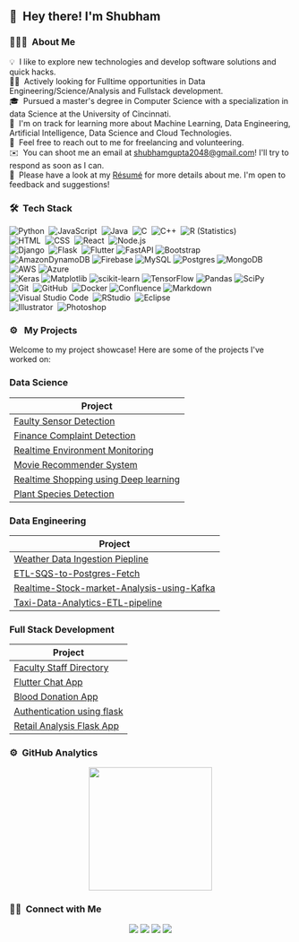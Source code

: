
 ## 👋 &nbsp;Hey there! I'm Shubham

### 👨🏻‍💻 &nbsp;About Me

💡 &nbsp;I like to explore new technologies and develop software solutions and quick hacks.\
🧑‍💼 &nbsp;Actively looking for Fulltime opportunities in Data Engineering/Science/Analysis and Fullstack development.\
🎓 &nbsp;Pursued a master's degree in Computer Science with a specialization in data Science at the University of Cincinnati.\
🌱 &nbsp;I'm on track for learning more about Machine Learning, Data Engineering, Artificial Intelligence, Data Science and Cloud Technologies.\
💬 &nbsp;Feel free to reach out to me for freelancing and volunteering.\
✉️ &nbsp;You can shoot me an email at shubhamgupta2048@gmail.com! I'll try to respond as soon as I can.\
📄 &nbsp;Please have a look at my [Résumé](http://shubhamg.me/#resume) for more details about me. I'm open to feedback and suggestions!



### 🛠 &nbsp;Tech Stack

![Python](https://img.shields.io/badge/-Python-05122A?style=flat&logo=python)&nbsp;
![JavaScript](https://img.shields.io/badge/-JavaScript-05122A?style=flat&logo=javascript)&nbsp;
![Java](https://img.shields.io/badge/-Java-05122A?style=flat&logo=Java&logoColor=FFA518)&nbsp;
![C](https://img.shields.io/badge/-C-05122A?style=flat&logo=C&logoColor=A8B9CC)&nbsp;
![C++](https://img.shields.io/badge/-C++-05122A?style=flat&logo=C%2B%2B&logoColor=00599C)&nbsp;
![R (Statistics)](https://img.shields.io/badge/-R-05122A?style=flat&logo=R&logoColor=276DC3)\
![HTML](https://img.shields.io/badge/-HTML-05122A?style=flat&logo=HTML5)&nbsp;
![CSS](https://img.shields.io/badge/-CSS-05122A?style=flat&logo=CSS3&logoColor=1572B6)&nbsp;
![React](https://img.shields.io/badge/-React-05122A?style=flat&logo=react)&nbsp;
![Node.js](https://img.shields.io/badge/-Node.js-05122A?style=flat&logo=node.js)&nbsp;\
![Django](https://img.shields.io/badge/-Django-05122A?style=flat&logo=django&logoColor=092E20)&nbsp;
![Flask](https://img.shields.io/badge/-Flask-05122A?style=flat&logo=flask)&nbsp;
![Flutter](https://img.shields.io/badge/Flutter-%2302569B.svg?style=flat&logo=Flutter&logoColor=white)
![FastAPI](https://img.shields.io/badge/FastAPI-005571?style=flat&logo=fastapi)
![Bootstrap](https://img.shields.io/badge/-Bootstrap-05122A?style=flat&logo=bootstrap&logoColor=563D7C)\
![AmazonDynamoDB](https://img.shields.io/badge/Amazon%20DynamoDB-4053D6?style=flat&logo=Amazon%20DynamoDB&logoColor=white)
![Firebase](https://img.shields.io/badge/Firebase-039BE5?style=flat&logo=Firebase&logoColor=white)
![MySQL](https://img.shields.io/badge/mysql-%2300f.svg?style=flat&logo=mysql&logoColor=white)
![Postgres](https://img.shields.io/badge/postgres-%23316192.svg?style=flat&logo=postgresql&logoColor=white)
![MongoDB](https://img.shields.io/badge/MongoDB-%234ea94b.svg?style=flat&logo=mongodb&logoColor=white)\
![AWS](https://img.shields.io/badge/Amazon_AWS-232F3E?style=flat&logo=amazon-aws&logoColor=white)
![Azure](https://img.shields.io/badge/Microsoft_Azure-0089D6?style=flat&logo=microsoft-azure&logoColor=white)\
![Keras](https://img.shields.io/badge/Keras-%23D00000.svg?style=flat&logo=Keras&logoColor=white)
![Matplotlib](https://img.shields.io/badge/Matplotlib-%23ffffff.svg?style=flat&logo=Matplotlib&logoColor=black)
![scikit-learn](https://img.shields.io/badge/scikit--learn-%23F7931E.svg?style=flat&logo=scikit-learn&logoColor=white)
![TensorFlow](https://img.shields.io/badge/TensorFlow-%23FF6F00.svg?style=flat&logo=TensorFlow&logoColor=white)
![Pandas](https://img.shields.io/badge/pandas-%23150458.svg?style=flat&logo=pandas&logoColor=white)
![SciPy](https://img.shields.io/badge/SciPy-%230C55A5.svg?style=flat&logo=scipy&logoColor=%white)\
![Git](https://img.shields.io/badge/-Git-05122A?style=flat&logo=git)&nbsp;
![GitHub](https://img.shields.io/badge/-GitHub-05122A?style=flat&logo=github)&nbsp;
![Docker](https://img.shields.io/badge/docker-%230db7ed.svg?style=flat&logo=docker&logoColor=white)
![Confluence](https://img.shields.io/badge/confluence-%23172BF4.svg?style=flat&logo=confluence&logoColor=white)
![Markdown](https://img.shields.io/badge/-Markdown-05122A?style=flat&logo=markdown)\
![Visual Studio Code](https://img.shields.io/badge/-Visual%20Studio%20Code-05122A?style=flat&logo=visual-studio-code&logoColor=007ACC)&nbsp;
![RStudio](https://img.shields.io/badge/-RStudio-05122A?style=flat&logo=rstudio)&nbsp;
![Eclipse](https://img.shields.io/badge/-Eclipse-05122A?style=flat&logo=eclipse-ide&logoColor=2C2255)\
![Illustrator](https://img.shields.io/badge/-Illustrator-05122A?style=flat&logo=adobe-illustrator)&nbsp;
![Photoshop](https://img.shields.io/badge/-Photoshop-05122A?style=flat&logo=adobe-photoshop)&nbsp;


### ⚙️ &nbsp; My Projects

Welcome to my project showcase! Here are some of the projects I've worked on:

### Data Science

<div>
  
| Project |
|---------|
| [Faulty Sensor Detection](https://github.com/ShubhamGupta19/Faulty-Sensor-Detection) |
| [Finance Complaint Detection](https://github.com/ShubhamGupta19/Finance-Complaint-Detection) |
| [Realtime Environment Monitoring](https://github.com/ShubhamGupta19/Real-Time-Environmental-Monitoring) |
| [Movie Recommender System](https://github.com/ShubhamGupta19/Movie-Recommender-System) |
| [Realtime Shopping using Deep learning](https://github.com/ShubhamGupta19/Image-Search-Engine-using-Flask) | 
| [Plant Species Detection](https://github.com/ShubhamGupta19/Plant_species_detection) |
</div>

### Data Engineering

<div>
  
| Project |
|---------|
| [Weather Data Ingestion Piepline](https://github.com/ShubhamGupta19/Weather-Data-Ingestion-Pipeline) |
| [ETL-SQS-to-Postgres-Fetch](https://github.com/ShubhamGupta19/ETL-SQS-to-Postgres-Fetch) |
| [Realtime-Stock-market-Analysis-using-Kafka](https://github.com/ShubhamGupta19/Realtime-Stock-market-Analysis-using-Kafka) |
| [Taxi-Data-Analytics-ETL-pipeline](https://github.com/ShubhamGupta19/Taxi-Data-Analytics-ETL-pipeline) |

</div>

### Full Stack Development

<div>

| Project |
|---------|
| [Faculty Staff Directory](https://github.com/myusername/project4) |
| [Flutter Chat App](https://github.com/ShubhamGupta19/Flutter-Simple-Chat-App) |
| [Blood Donation App](https://github.com/ShubhamGupta19/blood_donation_App_using_Flutter)|
| [Authentication using flask](https://github.com/ShubhamGupta19/Authentication-using-Flask-and-MongoDB) |
| [Retail Analysis Flask App](https://github.com/ShubhamGupta19/Retail-Analysis-Flask-App) |

</div>



### ⚙️ &nbsp;GitHub Analytics

<p align="center">
<a href="https://github.com/ShubhamGupta19">
  <img height="220em" src="https://github-readme-stats-eight-theta.vercel.app/api?username=ShubhamGupta19&show_icons=true&theme=algolia&include_all_commits=true&count_private=true"/>
</a>
</p>

### 🤝🏻 &nbsp;Connect with Me

<p align="center">
<a href="http://www.shubhamg.me"><img src="https://img.shields.io/badge/-shubhamg.me-3423A6?style=flat&logo=Google-Chrome&logoColor=white"/></a>
<a href="https://www.linkedin.com/in/shubham-gupta-664332171/"><img src="https://img.shields.io/badge/-Shubham%20Gupta-0077B5?style=flat&logo=Linkedin&logoColor=white"/></a>
<a href="mailto:shubhamgupta2048@gmail.com"><img src="https://img.shields.io/badge/-shubhamgupta2048@gmail.com-D14836?style=flat&logo=Gmail&logoColor=white"/></a>
<a href="https://instagram.com/__shubham.gupta__"><img src="https://img.shields.io/badge/-@__shubham.gupta__-E4405F?style=flat&logo=Instagram&logoColor=white"/></a>

</p>




